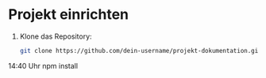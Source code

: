 # Projekt einrichten
1. Klone das Repository:
   ```bash
   git clone https://github.com/dein-username/projekt-dokumentation.git
14:40 Uhr
npm install
